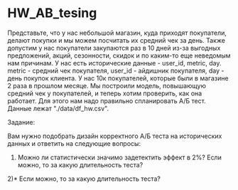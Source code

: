 # HW_AB_tesing


Представьте, что у нас небольшой магазин, куда приходят покупатели, делают покупки и мы можем посчитать их средний чек за день. Также допустим у нас покупатели закупаются раз в 10 дней из-за выгодных предложений, акций, сезонности, скидок и по каким-то еще неведомым нам причинам. У нас есть исторические данные - user_id, metric, day. metric - cредний чек покупателя, user_id - айдишник покупателя, day - день покупок клиента. У нас 10к покупателей, которые были в магазине 2 раза в прошлом месяце. Мы построили модель, повышающую средний чек у покупателей, и теперь хотим проверить, как она работает. Для этого нам надо правильно спланировать А/Б тест.
Данные лежат "./data/df_hw.csv".

Задание:

Вам нужно подобрать дизайн корректного А/Б теста на исторических данных и ответить на следующие вопросы:

1) Можно ли статистически значимо задетектить эффект в 2%? Если можно, то за какую длительность теста?

2)* Если можно, то за какую длительность теста?
